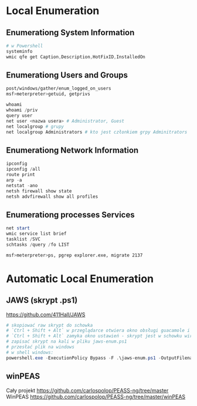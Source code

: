 # Local Enumeration

## Enumerationg System Information
```powershell
# w Powershell
systeminfo
wmic qfe get Caption,Description,HotFixID,InstalledOn
```
## Enumerationg Users and Groups
```bash
post/windows/gather/enum_logged_on_users
msf>meterpreter>getuid, getprivs
```
```powershell
whoami
whoami /priv
query user
net user <nazwa usera> # Administrator, Guest
net localgroup # grupy
net localgroup Administrators # kto jest członkiem grpy Adminitrators
```

## Enumerationg Network Information

```powershell
ipconfig
ipconfig /all
route print
arp -a
netstat -ano
netsh firewall show state
netsh advfirewall show all profiles
```

## Enumerationg processes Services

```powershell
net start
wmic service list brief
tasklist /SVC
schtasks /query /fo LIST
```

```bash
msf>meterpreter>ps, pgrep explorer.exe, migrate 2137
```

# Automatic Local Enumeration

## JAWS (skrypt .ps1)

https://github.com/411Hall/JAWS

```powershell
# skopiować raw skrypt do schowka
# `Ctrl + Shift + Alt` w przeglądarce otwiera okno obsługi guacamole i można tam wkleić skrypt
# `Ctrl + Shift + Alt` zamyka okno ustawień - skrypt jest w schowku wirtualnej maszyny w przeglądarce
# zapisać skrypt na kali w pliku jaws-enum.ps1
# przesłać plik na windows
# w shell windows:
powershell.exe -ExecutionPolicy Bypass -F .\jaws-enum.ps1 -OutputFilename JAWS-Enum.txt
```

## winPEAS

Cały projekt https://github.com/carlospolop/PEASS-ng/tree/master  
WinPEAS https://github.com/carlospolop/PEASS-ng/tree/master/winPEAS
